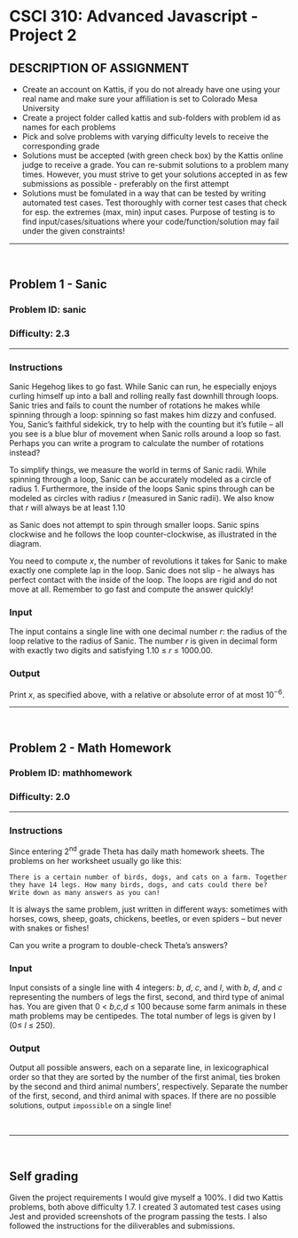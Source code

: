 # CSCI 310: Advanced Javascript - Project 2

## DESCRIPTION OF ASSIGNMENT
- Create an account on Kattis, if you do not already have one using your real name and make sure your affiliation is set to Colorado Mesa University
- Create a project folder called kattis and sub-folders with problem id as names for each problems
- Pick and solve problems with varying difficulty levels to receive the corresponding grade
- Solutions must be accepted (with green check box) by the Kattis online judge to receive a grade. You can re-submit solutions to a problem many times. However, you must strive to get your solutions accepted in as few submissions as possible - preferably on the first attempt
- Solutions must be fomulated in a way that can be tested by writing automated test cases. Test thoroughly with corner test cases that check for esp. the extremes (max, min) input cases. Purpose of testing is to find input/cases/situations where your code/function/solution may fail under the given constraints!
---
<br>

## Problem 1 - Sanic
### Problem ID: sanic
### Difficulty: 2.3

---

### Instructions

Sanic Hegehog likes to go fast. While Sanic can run, he especially enjoys curling himself up into a ball and rolling really fast downhill through loops. Sanic tries and fails to count the number of rotations he makes while spinning through a loop: spinning so fast makes him dizzy and confused. You, Sanic’s faithful sidekick, try to help with the counting but it’s futile – all you see is a blue blur of movement when Sanic rolls around a loop so fast. Perhaps you can write a program to calculate the number of rotations instead?

To simplify things, we measure the world in terms of Sanic radii. While spinning through a loop, Sanic can be accurately modeled as a circle of radius 1. Furthermore, the inside of the loops Sanic spins through can be modeled as circles with radius <i>r</i> (measured in Sanic radii). We also know that <i>r</i> will always be at least 1.10

as Sanic does not attempt to spin through smaller loops. Sanic spins clockwise and he follows the loop counter-clockwise, as illustrated in the diagram.

You need to compute <i>x</i>, the number of revolutions it takes for Sanic to make exactly one complete lap in the loop. Sanic does not slip - he always has perfect contact with the inside of the loop. The loops are rigid and do not move at all. Remember to go fast and compute the answer quickly!

### Input

The input contains a single line with one decimal number <i>r</i>: the radius of the loop relative to the radius of Sanic. The number <i>r</i> is given in decimal form with exactly two digits and satisfying 1.10 ≤ <i>r</i> ≤ 1000.00.

### Output

Print <i>x</i>, as specified above, with a relative or absolute error of at most 10<sup>−6</sup>.

---
<br>

## Problem 2 - Math Homework
### Problem ID: mathhomework
### Difficulty: 2.0

---

### Instructions

Since entering 2<sup>nd</sup> grade Theta has daily math homework sheets. The problems on her worksheet usually go like this:

    There is a certain number of birds, dogs, and cats on a farm. Together they have 14 legs. How many birds, dogs, and cats could there be? Write down as many answers as you can! 

It is always the same problem, just written in different ways: sometimes with horses, cows, sheep, goats, chickens, beetles, or even spiders – but never with snakes or fishes!

Can you write a program to double-check Theta’s answers?

### Input

Input consists of a single line with 4
integers: <i>b</i>, <i>d</i>, <i>c</i>, and <i>l</i>, with <i>b</i>, <i>d</i>, and <i>c</i> representing the numbers of legs the first, second, and third type of animal has. You are given that 0 < <i>b</i>,<i>c</i>,<i>d</i> ≤ 100 because some farm animals in these math problems may be centipedes. The total number of legs is given by l (0≤ <i>l</i> ≤ 250).

### Output

Output all possible answers, each on a separate line, in lexicographical order so that they are sorted by the number of the first animal, ties broken by the second and third animal numbers’, respectively. Separate the number of the first, second, and third animal with spaces. If there are no possible solutions, output `impossible` on a single line!

<br>

---

<br>

## Self grading
Given the project requirements I would give myself a 100%. I did two Kattis problems, both above difficulty 1.7. I created 3 automated test cases using Jest and provided screenshots of the program passing the tests. I also followed the instructions for the diliverables and submissions.